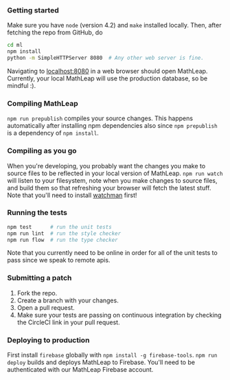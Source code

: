 ### Getting started

Make sure you have `node` (version 4.2) and `make` installed locally.
Then, after fetching the repo from GitHub, do

```bash
cd ml
npm install
python -m SimpleHTTPServer 8080  # Any other web server is fine.
```

Navigating to [localhost:8080](http://localhost:8080) in a web
browser should open MathLeap. Currently, your local MathLeap will
use the production database, so be mindful :).

### Compiling MathLeap

`npm run prepublish` compiles your source changes. This happens
automatically after installing npm dependencies also since `npm
prepublish` is a dependency of `npm install`.

### Compiling as you go

When you're developing, you probably want the changes you make to source
files to be reflected in your local version of MathLeap. `npm run watch`
will listen to your filesystem, note when you make changes to source
files, and build them so that refreshing your browser will fetch the
latest stuff. Note that you'll need to install
[watchman](https://facebook.github.io/watchman/) first!

### Running the tests

```bash
npm test      # run the unit tests
npm run lint  # run the style checker
npm run flow  # run the type checker
```

Note that you currently need to be online in order for all of the unit
tests to pass since we speak to remote apis.

### Submitting a patch

1. Fork the repo.
2. Create a branch with your changes.
3. Open a pull request.
4. Make sure your tests are passing on continuous integration by
   checking the CircleCI link in your pull request.

### Deploying to production

First install `firebase` globally with `npm install -g firebase-tools`.
`npm run deploy` builds and deploys MathLeap to Firebase. You'll need
to be authenticated with our MathLeap Firebase account.
